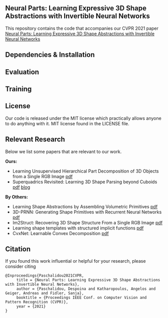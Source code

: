 ## Neural Parts: Learning Expressive 3D Shape Abstractions with Invertible Neural Networks

This repository contains the code that accompanies our CVPR 2021 paper
[Neural Parts: Learning Expressive 3D Shape Abstractions with Invertible Neural Networks](https://paschalidoud.github.io/neural_parts)

Dependencies & Installation
----------------------------

Evaluation
----------

Training
--------

License
-------
Our code is released under the MIT license which practically allows anyone to do anything with it.
MIT license found in the LICENSE file.

Relevant Research
------------------
Below we list some papers that are relevant to our work.

**Ours:**
- Learning Unsupervised Hierarchical Part Decomposition of 3D Objects from a Single RGB Image [pdf](https://paschalidoud.github.io/)
- Superquadrics Revisited: Learning 3D Shape Parsing beyond Cuboids [pdf](https://arxiv.org/pdf/1904.09970.pdf) [blog](https://autonomousvision.github.io/superquadrics-revisited/)

**By Others:**
- Learning Shape Abstractions by Assembling Volumetric Primitives [pdf](https://arxiv.org/pdf/1612.00404.pdf)
- 3D-PRNN: Generating Shape Primitives with Recurrent Neural Networks [pdf](https://arxiv.org/abs/1708.01648.pdf)
- Im2Struct: Recovering 3D Shape Structure From a Single RGB Image [pdf](http://openaccess.thecvf.com/content_cvpr_2018/html/Niu_Im2Struct_Recovering_3D_CVPR_2018_paper.pdf)
- Learning shape templates with structured implicit functions [pdf](https://arxiv.org/abs/1904.06447)
- CvxNet: Learnable Convex Decomposition [pdf](https://arxiv.org/abs/1909.05736)

Citation
--------
If you found this work influential or helpful for your research, please consider citing

```
@Inproceedings{Paschalidou2021CVPR,
     title = {Neural Parts: Learning Expressive 3D Shape Abstractions with Invertible Neural Networks},
     author = {Paschalidou, Despoina and Katharopoulos, Angelos and Geiger, Andreas and Fidler, Sanja},
     booktitle = {Proceedings IEEE Conf. on Computer Vision and Pattern Recognition (CVPR)},
     year = {2021}
}
